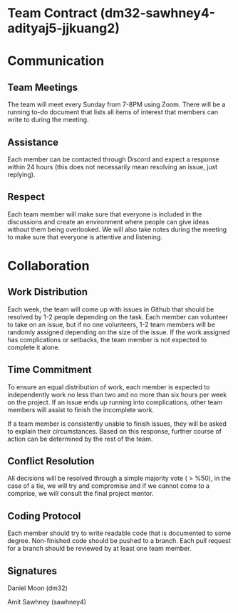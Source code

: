 # Team Contract (dm32-sawhney4-adityaj5-jjkuang2)


# Communication

## Team Meetings
The team will meet every Sunday from 7-8PM using Zoom. There will be a running to-do document that lists all items of interest that members can write to during the meeting.


## Assistance
Each member can be contacted through Discord and expect a response within 24 hours (this does not necessarily mean resolving an issue, just replying).

## Respect
Each team member will make sure that everyone is included in the discussions and create an environment where people can give ideas without them being overlooked. 
We will also take notes during the meeting to make sure that everyone is attentive and listening.

# Collaboration

## Work Distribution
Each week, the team will come up with issues in Github that should be resolved by 1-2 people depending on the task. Each member can volunteer to take on an issue, 
but if no one volunteers, 1-2 team members will be randomly assigned depending on the size of the issue. If the work assigned has complications or setbacks, the team member
is not expected to complete it alone.

## Time Commitment
To ensure an equal distribution of work, each member is expected to independently work no less than two and no more than six hours per week on the project. If 
an issue ends up running into complications, other team members will assist to finish the incomplete work. 

If a team member is consistently unable to finish issues, they will be asked to explain their circumstances. Based on this response, further course of action can be determined
by the rest of the team.

## Conflict Resolution
All decisions will be resolved through a simple majority vote ( > %50), in the case of a tie, we will try and compromise and if we cannot come to a comprise, we will 
consult the final project mentor.

## Coding Protocol
Each member should try to write readable code that is documented to some degree. Non-finished code should be pushed to a branch. Each pull request for a branch should 
be reviewed by at least one team member.


## Signatures
Daniel Moon (dm32)

Amit Sawhney (sawhney4)
